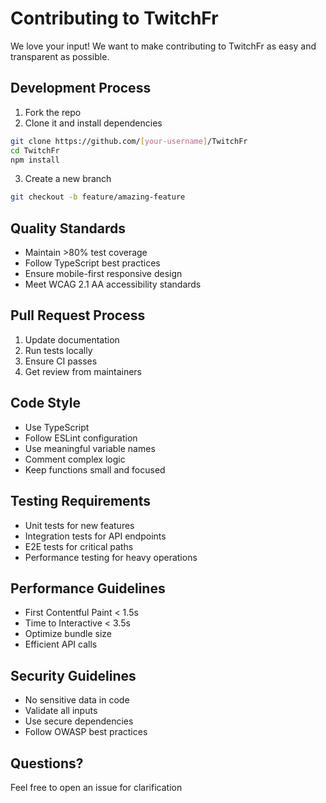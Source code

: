 # Contributing to TwitchFr

We love your input! We want to make contributing to TwitchFr as easy and transparent as possible.

## Development Process

1. Fork the repo
2. Clone it and install dependencies

```bash
git clone https://github.com/[your-username]/TwitchFr
cd TwitchFr
npm install
```

3. Create a new branch

```bash
git checkout -b feature/amazing-feature
```

## Quality Standards

- Maintain >80% test coverage
- Follow TypeScript best practices
- Ensure mobile-first responsive design
- Meet WCAG 2.1 AA accessibility standards

## Pull Request Process

1. Update documentation
2. Run tests locally
3. Ensure CI passes
4. Get review from maintainers

## Code Style

- Use TypeScript
- Follow ESLint configuration
- Use meaningful variable names
- Comment complex logic
- Keep functions small and focused

## Testing Requirements

- Unit tests for new features
- Integration tests for API endpoints
- E2E tests for critical paths
- Performance testing for heavy operations

## Performance Guidelines

- First Contentful Paint < 1.5s
- Time to Interactive < 3.5s
- Optimize bundle size
- Efficient API calls

## Security Guidelines

- No sensitive data in code
- Validate all inputs
- Use secure dependencies
- Follow OWASP best practices

## Questions?

Feel free to open an issue for clarification
